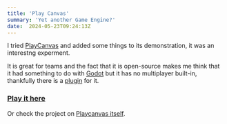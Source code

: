 ```yaml
---
title: 'Play Canvas'
summary: 'Yet another Game Engine?'
date:  2024-05-23T09:24:13Z
---
```


I tried [PlayCanvas](https://playcanvas.com/) and added some things to its demonstration, it was an interestng experment.

It is great for teams and the fact that it is open-source makes me think that it had something to do with [Godot](https://godotengine.org/) but it has no multiplayer built-in, thankfully there is a [plugin](https://www.youtube.com/watch?v=69KpL5Jddis) for it. 
 
### [Play it here](play.html)

Or check the project on [Playcanvas itself](https://playcanvas.com/user/hyperagon).
